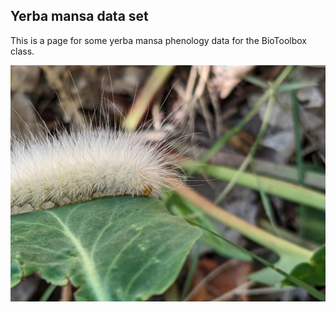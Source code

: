 ## Yerba mansa data set
This is a page for some yerba mansa phenology data for the BioToolbox class.

<img
src="https://github.com/emersonwm/BioToolbox/blob/main/images/PXL_20220719_155024451.jpg">

